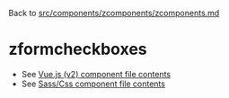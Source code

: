 Back to [src/components/zcomponents/zcomponents.md](../../zcomponents.md)

# zformcheckboxes

 - See [Vue.js (v2) component file contents](./zformcheckboxes.vue)
 - See [Sass/Css component file contents](./zformcheckboxes.scss)
